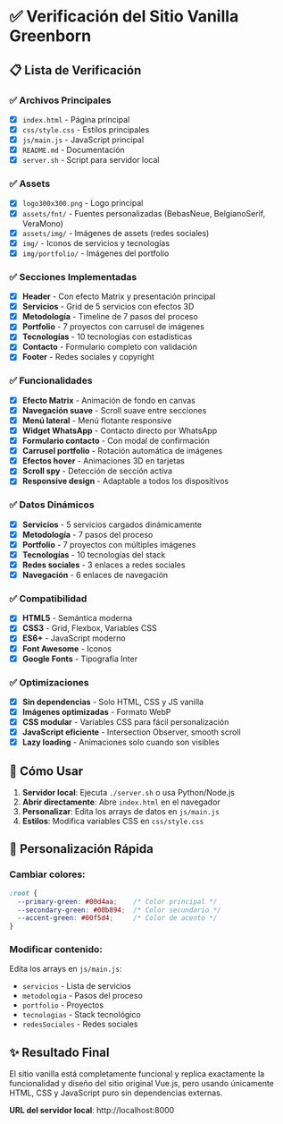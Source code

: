# ✅ Verificación del Sitio Vanilla Greenborn

## 📋 Lista de Verificación

### ✅ Archivos Principales
- [x] `index.html` - Página principal
- [x] `css/style.css` - Estilos principales
- [x] `js/main.js` - JavaScript principal
- [x] `README.md` - Documentación
- [x] `server.sh` - Script para servidor local

### ✅ Assets
- [x] `logo300x300.png` - Logo principal
- [x] `assets/fnt/` - Fuentes personalizadas (BebasNeue, BelgianoSerif, VeraMono)
- [x] `assets/img/` - Imágenes de assets (redes sociales)
- [x] `img/` - Iconos de servicios y tecnologías
- [x] `img/portfolio/` - Imágenes del portfolio

### ✅ Secciones Implementadas
- [x] **Header** - Con efecto Matrix y presentación principal
- [x] **Servicios** - Grid de 5 servicios con efectos 3D
- [x] **Metodología** - Timeline de 7 pasos del proceso
- [x] **Portfolio** - 7 proyectos con carrusel de imágenes
- [x] **Tecnologías** - 10 tecnologías con estadísticas
- [x] **Contacto** - Formulario completo con validación
- [x] **Footer** - Redes sociales y copyright

### ✅ Funcionalidades
- [x] **Efecto Matrix** - Animación de fondo en canvas
- [x] **Navegación suave** - Scroll suave entre secciones
- [x] **Menú lateral** - Menú flotante responsive
- [x] **Widget WhatsApp** - Contacto directo por WhatsApp
- [x] **Formulario contacto** - Con modal de confirmación
- [x] **Carrusel portfolio** - Rotación automática de imágenes
- [x] **Efectos hover** - Animaciones 3D en tarjetas
- [x] **Scroll spy** - Detección de sección activa
- [x] **Responsive design** - Adaptable a todos los dispositivos

### ✅ Datos Dinámicos
- [x] **Servicios** - 5 servicios cargados dinámicamente
- [x] **Metodología** - 7 pasos del proceso
- [x] **Portfolio** - 7 proyectos con múltiples imágenes
- [x] **Tecnologías** - 10 tecnologías del stack
- [x] **Redes sociales** - 3 enlaces a redes sociales
- [x] **Navegación** - 6 enlaces de navegación

### ✅ Compatibilidad
- [x] **HTML5** - Semántica moderna
- [x] **CSS3** - Grid, Flexbox, Variables CSS
- [x] **ES6+** - JavaScript moderno
- [x] **Font Awesome** - Iconos
- [x] **Google Fonts** - Tipografía Inter

### ✅ Optimizaciones
- [x] **Sin dependencias** - Solo HTML, CSS y JS vanilla
- [x] **Imágenes optimizadas** - Formato WebP
- [x] **CSS modular** - Variables CSS para fácil personalización
- [x] **JavaScript eficiente** - Intersection Observer, smooth scroll
- [x] **Lazy loading** - Animaciones solo cuando son visibles

## 🚀 Cómo Usar

1. **Servidor local**: Ejecuta `./server.sh` o usa Python/Node.js
2. **Abrir directamente**: Abre `index.html` en el navegador
3. **Personalizar**: Edita los arrays de datos en `js/main.js`
4. **Estilos**: Modifica variables CSS en `css/style.css`

## 🎨 Personalización Rápida

### Cambiar colores:
```css
:root {
  --primary-green: #00d4aa;    /* Color principal */
  --secondary-green: #00b894;  /* Color secundario */
  --accent-green: #00f5d4;     /* Color de acento */
}
```

### Modificar contenido:
Edita los arrays en `js/main.js`:
- `servicios` - Lista de servicios
- `metodologia` - Pasos del proceso
- `portfolio` - Proyectos
- `tecnologias` - Stack tecnológico
- `redesSociales` - Redes sociales

## ✨ Resultado Final

El sitio vanilla está completamente funcional y replica exactamente la funcionalidad y diseño del sitio original Vue.js, pero usando únicamente HTML, CSS y JavaScript puro sin dependencias externas.

**URL del servidor local**: http://localhost:8000
